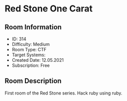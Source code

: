 ﻿# Red Stone One Carat

## Room Information
- ID: 314
- Difficulty: Medium
- Room Type: CTF
- Target Systems: 
- Created Date: 12.05.2021
- Subscription: Free

## Room Description
First room of the Red Stone series. Hack ruby using ruby.

